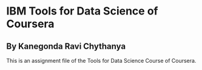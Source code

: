 # IBM Tools for Data Science of Coursera

## By Kanegonda Ravi Chythanya

This is an assignment file of the Tools for Data Science Course of Coursera.
